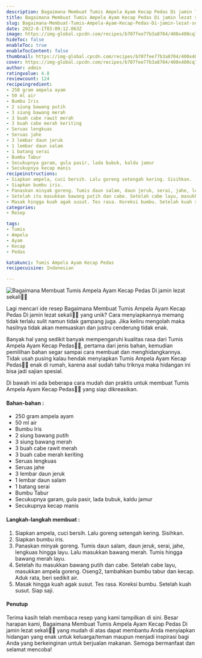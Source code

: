 ```yaml
---
description: Bagaimana Membuat Tumis Ampela Ayam Kecap Pedas Di jamin lezat sekali"
title: Bagaimana Membuat Tumis Ampela Ayam Kecap Pedas Di jamin lezat sekali
slug: Bagaimana-Membuat-Tumis-Ampela-Ayam-Kecap-Pedas-Di-jamin-lezat-sekali
date: 2022-8-1T03:09:12.063Z
image: https://img-global.cpcdn.com/recipes/b707fee77b3a8704/400x400cq70/photo.jpg
hideToc: false
enableToc: true
enableTocContent: false
thumbnail: https://img-global.cpcdn.com/recipes/b707fee77b3a8704/400x400cq70/photo.jpg
cover: https://img-global.cpcdn.com/recipes/b707fee77b3a8704/400x400cq70/photo.jpg
author: admin
ratingvalue: 4.8
reviewcount: 124
recipeingredient:
- 250 gram ampela ayam
- 50 ml air
- Bumbu Iris
- 2 siung bawang putih
- 3 siung bawang merah
- 3 buah cabe rawit merah
- 3 buah cabe merah keriting
- Seruas lengkuas
- Seruas jahe
- 3 lembar daun jeruk
- 1 lembar daun salam
- 1 batang serai
- Bumbu Tabur
- Secukupnya garam, gula pasir, lada bubuk, kaldu jamur
- Secukupnya kecap manis
recipeinstructions:
- Siapkan ampela, cuci bersih. Lalu goreng setengah kering. Sisihkan.
- Siapkan bumbu iris.
- Panaskan minyak goreng. Tumis daun salam, daun jeruk, serai, jahe, lengkuas hingga layu. Lalu masukkan bawang merah. Tumis hingga bawang merah layu.
- Setelah itu masukkan bawang putih dan cabe. Setelah cabe layu, masukkan ampela goreng. Oseng2, tambahkan bumbu tabur dan kecap. Aduk rata, beri sedikit air.
- Masak hingga kuah agak susut. Tes rasa. Koreksi bumbu. Setelah kuah susut. Siap saji.
categories:
- Resep

tags:
- Tumis
- Ampela
- Ayam
- Kecap
- Pedas

katakunci: Tumis Ampela Ayam Kecap Pedas
recipecuisine: Indonesian

---
```


![Bagaimana Membuat Tumis Ampela Ayam Kecap Pedas Di jamin lezat sekali👩‍🍳](https://img-global.cpcdn.com/recipes/b707fee77b3a8704/400x400cq70/photo.jpg)

Lagi mencari ide resep Bagaimana Membuat Tumis Ampela Ayam Kecap Pedas Di jamin lezat sekali👩‍🍳 yang unik? Cara menyiapkannya memang tidak terlalu sulit namun tidak gampang juga. Jika keliru mengolah maka hasilnya tidak akan memuaskan dan justru cenderung tidak enak.

Banyak hal yang sedikit banyak mempengaruhi kualitas rasa dari Tumis Ampela Ayam Kecap Pedas👩‍🍳, pertama dari jenis bahan, kemudian pemilihan bahan segar sampai cara membuat dan menghidangkannya. Tidak usah pusing kalau hendak menyiapkan Tumis Ampela Ayam Kecap Pedas👩‍🍳 enak di rumah, karena asal sudah tahu triknya maka hidangan ini bisa jadi sajian spesial.

Di bawah ini ada beberapa cara mudah dan praktis untuk membuat Tumis Ampela Ayam Kecap Pedas👩‍🍳 yang siap dikreasikan.

<!--inarticleads1-->

#### Bahan-bahan :

- 250 gram ampela ayam
- 50 ml air
- Bumbu Iris
- 2 siung bawang putih
- 3 siung bawang merah
- 3 buah cabe rawit merah
- 3 buah cabe merah keriting
- Seruas lengkuas
- Seruas jahe
- 3 lembar daun jeruk
- 1 lembar daun salam
- 1 batang serai
- Bumbu Tabur
- Secukupnya garam, gula pasir, lada bubuk, kaldu jamur
- Secukupnya kecap manis

<!--inarticleads2-->

#### Langkah-langkah membuat :

1. Siapkan ampela, cuci bersih. Lalu goreng setengah kering. Sisihkan.
1. Siapkan bumbu iris.
1. Panaskan minyak goreng. Tumis daun salam, daun jeruk, serai, jahe, lengkuas hingga layu. Lalu masukkan bawang merah. Tumis hingga bawang merah layu.
1. Setelah itu masukkan bawang putih dan cabe. Setelah cabe layu, masukkan ampela goreng. Oseng2, tambahkan bumbu tabur dan kecap. Aduk rata, beri sedikit air.
1. Masak hingga kuah agak susut. Tes rasa. Koreksi bumbu. Setelah kuah susut. Siap saji.

#### Penutup

Terima kasih telah membaca resep yang kami tampilkan di sini. Besar harapan kami, Bagaimana Membuat Tumis Ampela Ayam Kecap Pedas Di jamin lezat sekali👩‍🍳 yang mudah di atas dapat membantu Anda menyiapkan hidangan yang enak untuk keluarga/teman maupun menjadi inspirasi bagi Anda yang berkeinginan untuk berjualan makanan. Semoga bermanfaat dan selamat mencoba!